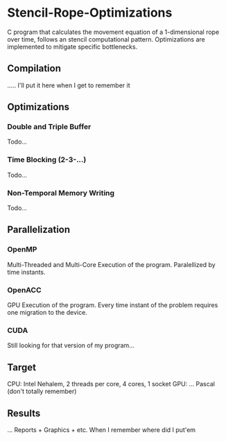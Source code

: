 # Stencil-Rope-Optimizations
C program that calculates the movement equation of a 1-dimensional rope over time, follows an stencil computational pattern. Optimizations are implemented to mitigate specific bottlenecks.

## Compilation
..... I'll put it here when I get to remember it

## Optimizations
### Double and Triple Buffer
Todo...
### Time Blocking (2-3-...)
Todo...
### Non-Temporal Memory Writing  
Todo...

## Parallelization
### OpenMP
Multi-Threaded and Multi-Core Execution of the program. Paralellized by time instants.
### OpenACC
GPU Execution of the program. Every time instant of the problem requires one migration to the device.
### CUDA
Still looking for that version of my program...

## Target
CPU: Intel Nehalem, 2 threads per core, 4 cores, 1 socket 
GPU: ... Pascal (don't totally remember)

## Results
... Reports + Graphics + etc. When I remember where did I put'em
